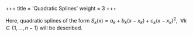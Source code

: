 +++
title = 'Quadratic Splines'
weight = 3
+++

Here, quadratic splines of the form $S_k(x) = a_k + b_k(x-x_k) + c_k(x-x_k)^2, \ \ \forall k \in \left\{1,...,n-1\right\}$ will be described.